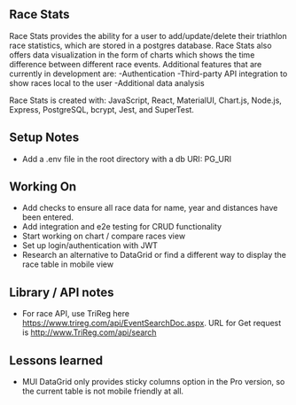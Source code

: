 ## Race Stats

Race Stats provides the ability for a user to add/update/delete their triathlon race statistics, which are stored in a
postgres database.
Race Stats also offers data visualization in the form of charts which shows the time difference between different race
events.
Additional features that are currently in development are:
-Authentication
-Third-party API integration to show races local to the user
-Additional data analysis

Race Stats is created with:
JavaScript, React, MaterialUI, Chart.js, Node.js, Express, PostgreSQL, bcrypt, Jest, and SuperTest.

## Setup Notes

- Add a .env file in the root directory with a db URI: PG_URI

## Working On

- Add checks to ensure all race data for name, year and distances have been entered.
- Add integration and e2e testing for CRUD functionality
- Start working on chart / compare races view
- Set up login/authentication with JWT
- Research an alternative to DataGrid or find a different way to display the race table in mobile view

## Library / API notes

- For race API, use TriReg here https://www.trireg.com/api/EventSearchDoc.aspx. URL for Get request
  is http://www.TriReg.com/api/search

## Lessons learned

- MUI DataGrid only provides sticky columns option in the Pro version, so the current table is not mobile friendly at
  all.

